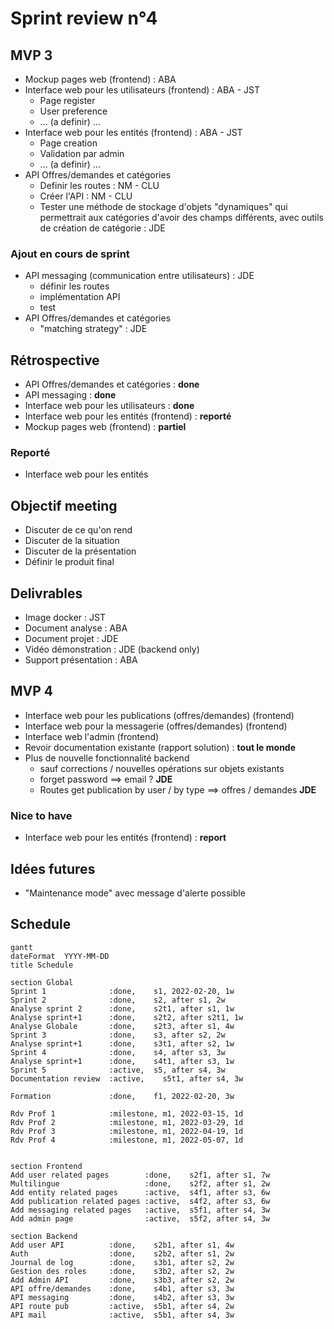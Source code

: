 # Sprint review n°4

## MVP 3

- Mockup pages web (frontend) : ABA
- Interface web pour les utilisateurs (frontend) : ABA - JST
  - Page register
  - User preference
  - ... (a definir) ...
- Interface web pour les entités (frontend) : ABA - JST
  - Page creation
  - Validation par admin
  - ... (a definir) ...
- API Offres/demandes et catégories
  - Definir les routes : NM - CLU
  - Créer l'API : NM - CLU
  - Tester une méthode de stockage d'objets "dynamiques" qui permettrait aux catégories d'avoir des champs différents, avec outils de création de catégorie : JDE

### Ajout en cours de sprint

- API messaging (communication entre utilisateurs) : JDE
  - définir les routes
  - implémentation API
  - test
- API Offres/demandes et catégories
  - "matching strategy" : JDE


## Rétrospective

- API Offres/demandes et catégories : **done**
- API messaging : **done**
- Interface web pour les utilisateurs : **done**
- Interface web pour les entités (frontend) : **reporté**
- Mockup pages web (frontend) : **partiel**

### Reporté

- Interface web pour les entités

## Objectif meeting 

- Discuter de ce qu'on rend 
- Discuter de la situation
- Discuter de la présentation
- Définir le produit final

## Delivrables

- Image docker : JST
- Document analyse : ABA 
- Document projet : JDE
- Vidéo démonstration : JDE (backend only)
- Support présentation : ABA

## MVP 4

- Interface web pour les publications (offres/demandes) (frontend)
- Interface web pour la messagerie (offres/demandes) (frontend)
- Interface web l'admin (frontend)
- Revoir documentation existante (rapport solution) : **tout le monde**
- Plus de nouvelle fonctionnalité backend
  - sauf corrections / nouvelles opérations sur objets existants
  - forget password ==> email ? **JDE**
  - Routes get publication by user / by type ==> offres / demandes  **JDE**

### Nice to have

- Interface web pour les entités (frontend) : **report**

## Idées futures

- "Maintenance mode" avec message d'alerte possible

## Schedule

```mermaid
gantt
dateFormat  YYYY-MM-DD
title Schedule

section Global
Sprint 1              :done,    s1, 2022-02-20, 1w
Sprint 2              :done,    s2, after s1, 2w
Analyse sprint 2      :done,    s2t1, after s1, 1w
Analyse sprint+1      :done,    s2t2, after s2t1, 1w
Analyse Globale       :done,    s2t3, after s1, 4w
Sprint 3              :done,    s3, after s2, 2w
Analyse sprint+1      :done,    s3t1, after s2, 1w
Sprint 4              :done,    s4, after s3, 3w
Analyse sprint+1      :done,    s4t1, after s3, 1w
Sprint 5              :active,  s5, after s4, 3w
Documentation review  :active,    s5t1, after s4, 3w

Formation             :done,    f1, 2022-02-20, 3w

Rdv Prof 1            :milestone, m1, 2022-03-15, 1d
Rdv Prof 2            :milestone, m1, 2022-03-29, 1d
Rdv Prof 3            :milestone, m1, 2022-04-19, 1d
Rdv Prof 4            :milestone, m1, 2022-05-07, 1d


section Frontend
Add user related pages        :done,    s2f1, after s1, 7w
Multilingue                   :done,    s2f2, after s1, 2w
Add entity related pages      :active,  s4f1, after s3, 6w
Add publication related pages :active,  s4f2, after s3, 6w
Add messaging related pages   :active,  s5f1, after s4, 3w
Add admin page                :active,  s5f2, after s4, 3w

section Backend
Add user API          :done,    s2b1, after s1, 4w
Auth                  :done,    s2b2, after s1, 2w
Journal de log        :done,    s3b1, after s2, 2w
Gestion des roles     :done,    s3b2, after s2, 2w
Add Admin API         :done,    s3b3, after s2, 2w
API offre/demandes    :done,    s4b1, after s3, 3w
API messaging         :done,    s4b2, after s3, 3w
API route pub         :active,  s5b1, after s4, 2w
API mail              :active,  s5b1, after s4, 3w
```
